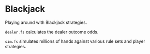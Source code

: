 # Blackjack

Playing around with Blackjack strategies.

`dealer.fs` calculates the dealer outcome odds.

`sim.fs` simulates millions of hands against various rule sets and player strategies.
